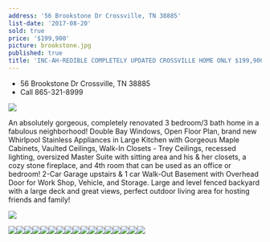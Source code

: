 ```yaml
---
address: '56 Brookstone Dr Crossville, TN 38885'
list-date: '2017-08-20'
sold: true
price: '$199,900'
picture: brookstone.jpg
published: true
title: 'INC-AH-REDIBLE COMPLETELY UPDATED CROSSVILLE HOME ONLY $199,900!'
---
```



* 56 Brookstone Dr Crossville, TN 38885
* Call 865-321-8999

![](/uploads/versions/1-2---x----2500-1559x---.jpg)

An absolutely gorgeous, completely renovated 3 bedroom/3 bath home in a fabulous neighborhood! Double Bay Windows, Open Floor Plan, brand new Whirlpool Stainless Appliances in Large Kitchen with Gorgeous Maple Cabinets, Vaulted Ceilings, Walk-In Closets - Trey Ceilings, recessed lighting, oversized Master Suite with sitting area and his & her closets, a cozy stone fireplace, and 4th room that can be used as an office or bedroom! 2-Car Garage upstairs & 1 car Walk-Out Basement with Overhead Door for Work Shop, Vehicle, and Storage. Large and level fenced backyard with a large deck and great views, perfect outdoor living area for hosting friends and family!

![](/uploads/versions/4-2---x----2500-1529x---.jpg)

![](/uploads/versions/5-1---x----2500-1529x---.jpg)![](/uploads/versions/6-1---x----2500-1529x---.jpg)![](/uploads/versions/7-2---x----2500-1529x---.jpg)![](/uploads/versions/8-1---x----2500-1529x---.jpg)![](/uploads/versions/9-1---x----2500-1529x---.jpg)![](/uploads/versions/12---x----2500-1529x---.jpg)![](/uploads/versions/14-2---x----2500-1529x---.jpg)![](/uploads/versions/15-1---x----2500-1529x---.jpg)![](/uploads/versions/16-1---x----1668-2500x---.jpg)![](/uploads/versions/17-1---x----2500-1529x---.jpg)![](/uploads/versions/18-1---x----2500-1529x---.jpg)![](/uploads/versions/19-1---x----2500-1529x---.jpg)![](/uploads/versions/22-1---x----2500-1529x---.jpg)![](/uploads/versions/23-1---x----2500-1529x---.jpg)![](/uploads/versions/27-1---x----2500-1559x---.jpg)![](/uploads/versions/16b---x----2500-1529x---.jpg)![](/uploads/versions/29---x----2500-1559x---.jpg)